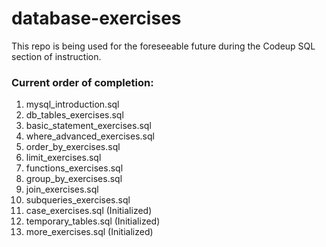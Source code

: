 # database-exercises

This repo is being used for the foreseeable future during the Codeup SQL section of instruction.

### Current order of completion:
01. mysql_introduction.sql
02. db_tables_exercises.sql
03. basic_statement_exercises.sql
04. where_advanced_exercises.sql
05. order_by_exercises.sql
06. limit_exercises.sql
07. functions_exercises.sql
08. group_by_exercises.sql
09. join_exercises.sql
10. subqueries_exercises.sql
11. case_exercises.sql (Initialized)
12. temporary_tables.sql (Initialized)
13. more_exercises.sql (Initialized)